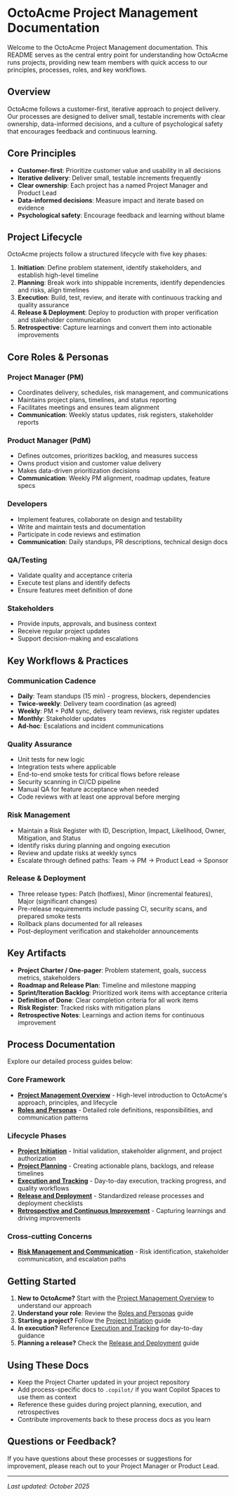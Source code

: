 # OctoAcme Project Management Documentation

Welcome to the OctoAcme Project Management documentation. This README serves as the central entry point for understanding how OctoAcme runs projects, providing new team members with quick access to our principles, processes, roles, and key workflows.

## Overview

OctoAcme follows a customer-first, iterative approach to project delivery. Our processes are designed to deliver small, testable increments with clear ownership, data-informed decisions, and a culture of psychological safety that encourages feedback and continuous learning.

## Core Principles

- **Customer-first**: Prioritize customer value and usability in all decisions
- **Iterative delivery**: Deliver small, testable increments frequently
- **Clear ownership**: Each project has a named Project Manager and Product Lead
- **Data-informed decisions**: Measure impact and iterate based on evidence
- **Psychological safety**: Encourage feedback and learning without blame

## Project Lifecycle

OctoAcme projects follow a structured lifecycle with five key phases:

1. **Initiation**: Define problem statement, identify stakeholders, and establish high-level timeline
2. **Planning**: Break work into shippable increments, identify dependencies and risks, align timelines
3. **Execution**: Build, test, review, and iterate with continuous tracking and quality assurance
4. **Release & Deployment**: Deploy to production with proper verification and stakeholder communication
5. **Retrospective**: Capture learnings and convert them into actionable improvements

## Core Roles & Personas

### Project Manager (PM)
- Coordinates delivery, schedules, risk management, and communications
- Maintains project plans, timelines, and status reporting
- Facilitates meetings and ensures team alignment
- **Communication**: Weekly status updates, risk registers, stakeholder reports

### Product Manager (PdM)
- Defines outcomes, prioritizes backlog, and measures success
- Owns product vision and customer value delivery
- Makes data-driven prioritization decisions
- **Communication**: Weekly PM alignment, roadmap updates, feature specs

### Developers
- Implement features, collaborate on design and testability
- Write and maintain tests and documentation
- Participate in code reviews and estimation
- **Communication**: Daily standups, PR descriptions, technical design docs

### QA/Testing
- Validate quality and acceptance criteria
- Execute test plans and identify defects
- Ensure features meet definition of done

### Stakeholders
- Provide inputs, approvals, and business context
- Receive regular project updates
- Support decision-making and escalations

## Key Workflows & Practices

### Communication Cadence
- **Daily**: Team standups (15 min) - progress, blockers, dependencies
- **Twice-weekly**: Delivery team coordination (as agreed)
- **Weekly**: PM + PdM sync, delivery team reviews, risk register updates
- **Monthly**: Stakeholder updates
- **Ad-hoc**: Escalations and incident communications

### Quality Assurance
- Unit tests for new logic
- Integration tests where applicable
- End-to-end smoke tests for critical flows before release
- Security scanning in CI/CD pipeline
- Manual QA for feature acceptance when needed
- Code reviews with at least one approval before merging

### Risk Management
- Maintain a Risk Register with ID, Description, Impact, Likelihood, Owner, Mitigation, and Status
- Identify risks during planning and ongoing execution
- Review and update risks at weekly syncs
- Escalate through defined paths: Team → PM → Product Lead → Sponsor

### Release & Deployment
- Three release types: Patch (hotfixes), Minor (incremental features), Major (significant changes)
- Pre-release requirements include passing CI, security scans, and prepared smoke tests
- Rollback plans documented for all releases
- Post-deployment verification and stakeholder announcements

## Key Artifacts

- **Project Charter / One-pager**: Problem statement, goals, success metrics, stakeholders
- **Roadmap and Release Plan**: Timeline and milestone mapping
- **Sprint/Iteration Backlog**: Prioritized work items with acceptance criteria
- **Definition of Done**: Clear completion criteria for all work items
- **Risk Register**: Tracked risks with mitigation plans
- **Retrospective Notes**: Learnings and action items for continuous improvement

## Process Documentation

Explore our detailed process guides below:

### Core Framework
- [**Project Management Overview**](octoacme-project-management-overview.md) - High-level introduction to OctoAcme's approach, principles, and lifecycle
- [**Roles and Personas**](octoacme-roles-and-personas.md) - Detailed role definitions, responsibilities, and communication patterns

### Lifecycle Phases
- [**Project Initiation**](octoacme-project-initiation.md) - Initial validation, stakeholder alignment, and project authorization
- [**Project Planning**](octoacme-project-planning.md) - Creating actionable plans, backlogs, and release timelines
- [**Execution and Tracking**](octoacme-execution-and-tracking.md) - Day-to-day execution, tracking progress, and quality workflows
- [**Release and Deployment**](octoacme-release-and-deployment.md) - Standardized release processes and deployment checklists
- [**Retrospective and Continuous Improvement**](octoacme-retrospective-and-continuous-improvement.md) - Capturing learnings and driving improvements

### Cross-cutting Concerns
- [**Risk Management and Communication**](octoacme-risks-and-communication.md) - Risk identification, stakeholder communication, and escalation paths

## Getting Started

1. **New to OctoAcme?** Start with the [Project Management Overview](octoacme-project-management-overview.md) to understand our approach
2. **Understand your role**: Review the [Roles and Personas](octoacme-roles-and-personas.md) guide
3. **Starting a project?** Follow the [Project Initiation](octoacme-project-initiation.md) guide
4. **In execution?** Reference [Execution and Tracking](octoacme-execution-and-tracking.md) for day-to-day guidance
5. **Planning a release?** Check the [Release and Deployment](octoacme-release-and-deployment.md) guide

## Using These Docs

- Keep the Project Charter updated in your project repository
- Add process-specific docs to `.copilot/` if you want Copilot Spaces to use them as context
- Reference these guides during project planning, execution, and retrospectives
- Contribute improvements back to these process docs as you learn

## Questions or Feedback?

If you have questions about these processes or suggestions for improvement, please reach out to your Project Manager or Product Lead.

---

*Last updated: October 2025*
